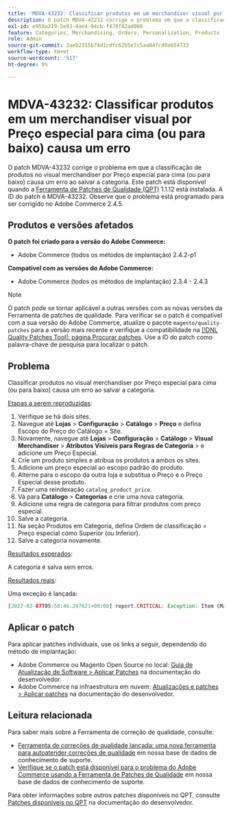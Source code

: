 ```yaml
---
title: 'MDVA-43232: Classificar produtos em um merchandiser visual por Preço especial para cima (ou para baixo) causa um erro'
description: O patch MDVA-43232 corrige o problema em que a classificação de produtos no visual merchandiser por Preço especial para cima (ou para baixo) causa um erro ao salvar a categoria. Este patch está disponível quando a [Ferramenta de correções de qualidade (QPT)](/help/announcements/adobe-commerce-announcements/magento-quality-patches-released-new-tool-to-self-serve-quality-patches.md) 1.1.12 está instalada. A ID do patch é MDVA-43232. Observe que o problema está programado para ser corrigido no Adobe Commerce 2.4.5.
exl-id: e958a219-5e93-4ae4-94cb-f478f82ad060
feature: Categories, Merchandising, Orders, Personalization, Products
role: Admin
source-git-commit: 2aeb2355b74d1cdfc62b5e7c5aa04fcd0a654733
workflow-type: tm+mt
source-wordcount: '517'
ht-degree: 0%

---
```


# MDVA-43232: Classificar produtos em um merchandiser visual por Preço especial para cima (ou para baixo) causa um erro

O patch MDVA-43232 corrige o problema em que a classificação de produtos no visual merchandiser por Preço especial para cima (ou para baixo) causa um erro ao salvar a categoria. Este patch está disponível quando a [Ferramenta de Patches de Qualidade (QPT)](/help/announcements/adobe-commerce-announcements/magento-quality-patches-released-new-tool-to-self-serve-quality-patches.md) 1.1.12 está instalada. A ID do patch é MDVA-43232. Observe que o problema está programado para ser corrigido no Adobe Commerce 2.4.5.

## Produtos e versões afetados

**O patch foi criado para a versão do Adobe Commerce:**

* Adobe Commerce (todos os métodos de implantação) 2.4.2-p1

**Compatível com as versões do Adobe Commerce:**

* Adobe Commerce (todos os métodos de implantação) 2.3.4 - 2.4.3

>[!NOTE]
>
>O patch pode se tornar aplicável a outras versões com as novas versões da Ferramenta de patches de qualidade. Para verificar se o patch é compatível com a sua versão do Adobe Commerce, atualize o pacote `magento/quality-patches` para a versão mais recente e verifique a compatibilidade na [[!DNL Quality Patches Tool]: página Procurar patches](https://experienceleague.adobe.com/tools/commerce-quality-patches/index.html). Use a ID do patch como palavra-chave de pesquisa para localizar o patch.

## Problema

Classificar produtos no visual merchandiser por Preço especial para cima (ou para baixo) causa um erro ao salvar a categoria.

<u>Etapas a serem reproduzidas</u>:

1. Verifique se há dois sites.
1. Navegue até **Lojas** > **Configuração** > **Catálogo** > **Preço** e defina Escopo do Preço do Catálogo = Site.
1. Novamente, navegue até **Lojas** > **Configuração** > **Catálogo** > **Visual Merchandiser** > **Atributos Visíveis para Regras de Categoria** > e adicione um Preço Especial.
1. Crie um produto simples e atribua os produtos a ambos os sites.
1. Adicione um preço especial ao escopo padrão do produto.
1. Alterne para o escopo da outra loja e substitua o Preço e o Preço Especial desse produto.
1. Fazer uma reindexação `catalog_product_price`.
1. Vá para **Catálogo** > **Categorias** e crie uma nova categoria.
1. Adicione uma regra de categoria para filtrar produtos com preço especial.
1. Salve a categoria.
1. Na seção Produtos em Categoria, defina Ordem de classificação = Preço especial como Superior (ou Inferior).
1. Salve a categoria novamente.

<u>Resultados esperados</u>:

A categoria é salva sem erros.

<u>Resultados reais</u>:

Uma exceção é lançada:

```php
[2022-02-07T05:58:46.297621+00:00] report.CRITICAL: Exception: Item (Magento\Catalog\Model\Product\Interceptor) with the same ID "1" already exists. in /lib/internal/Magento/Framework/Data/Collection.php:407
```

## Aplicar o patch

Para aplicar patches individuais, use os links a seguir, dependendo do método de implantação:

* Adobe Commerce ou Magento Open Source no local: [Guia de Atualização de Software > Aplicar Patches](https://experienceleague.adobe.com/en/docs/commerce-operations/tools/quality-patches-tool/usage) na documentação do desenvolvedor.
* Adobe Commerce na infraestrutura em nuvem: [Atualizações e patches > Aplicar patches](https://experienceleague.adobe.com/en/docs/commerce-cloud-service/user-guide/develop/upgrade/apply-patches) na documentação do desenvolvedor.

## Leitura relacionada

Para saber mais sobre a Ferramenta de correção de qualidade, consulte:

* [Ferramenta de correções de qualidade lançada: uma nova ferramenta para autoatender correções de qualidade](/help/announcements/adobe-commerce-announcements/magento-quality-patches-released-new-tool-to-self-serve-quality-patches.md) em nossa base de dados de conhecimento de suporte.
* [Verifique se o patch está disponível para o problema do Adobe Commerce usando a Ferramenta de Patches de Qualidade](/help/support-tools/patches-available-in-qpt-tool/check-patch-for-magento-issue-with-magento-quality-patches.md) em nossa base de dados de conhecimento de suporte.

Para obter informações sobre outros patches disponíveis no QPT, consulte [Patches disponíveis no QPT](https://experienceleague.adobe.com/tools/commerce-quality-patches/index.html) na documentação do desenvolvedor.
